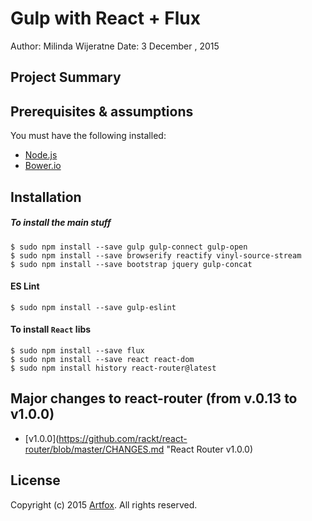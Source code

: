 # Gulp with React + Flux

Author: Milinda Wijeratne
Date:   3 December , 2015

## Project Summary


## Prerequisites & assumptions
You must have the following installed:

 - [Node.js](http://nodejs.org/ "Node.js")
 - [Bower.io](http://bower.io/ "Bower.io")


## Installation

##### To install the main stuff
    $ sudo npm install --save gulp gulp-connect gulp-open
    $ sudo npm install --save browserify reactify vinyl-source-stream
    $ sudo npm install --save bootstrap jquery gulp-concat


#### ES Lint
    $ sudo npm install --save gulp-eslint

#### To install `React` libs

    $ sudo npm install --save flux
    $ sudo npm install --save react react-dom
    $ sudo npm install history react-router@latest

## Major changes to react-router (from v.0.13 to v1.0.0)
- [v1.0.0](https://github.com/rackt/react-router/blob/master/CHANGES.md "React Router v1.0.0)



## License
Copyright (c) 2015 [Artfox](http://artfox.co). All rights reserved.
